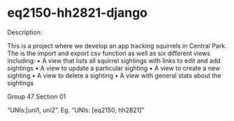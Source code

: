 # eq2150-hh2821-django


Description:

This is a project where we develop an app tracking squirrels in Central Park. The is the import and export csv function as well as six different views including:
•	A view that lists all squirrel sightings with links to edit and add sightings
•	A view to update a particular sighting
•	A view to create a new sighting
•	A view to delete a sighting
•	A view with general stats about the sightings


Group 47 Section 01

“UNIs:[uni1, uni2”. Eg. “UNIs: [eq2150, hh2821]”



